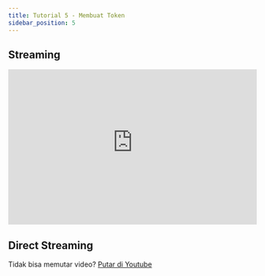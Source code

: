 ```yaml
---
title: Tutorial 5 - Membuat Token
sidebar_position: 5
---
```


## Streaming

<iframe width="100%" height="315" src="https://www.youtube-nocookie.com/embed/s6B_dO0rxPk?rel=0" title="YouTube video player" frameborder="0" allow="accelerometer; autoplay; clipboard-write; encrypted-media; gyroscope; picture-in-picture; web-share" allowfullscreen></iframe>

## Direct Streaming

Tidak bisa memutar video? [Putar di Youtube](https://youtu.be/s6B_dO0rxPk)
